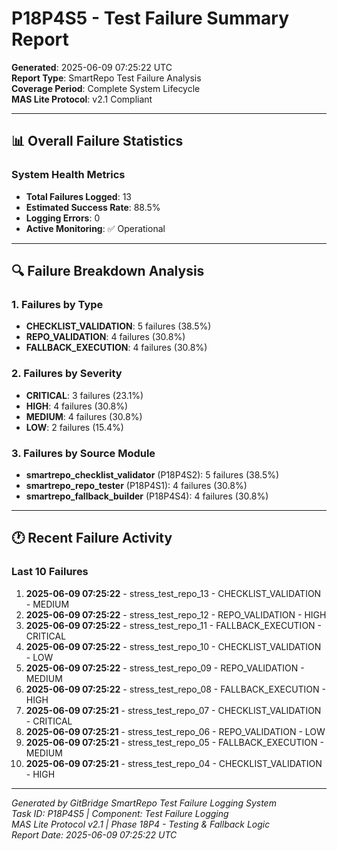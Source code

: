 # P18P4S5 - Test Failure Summary Report

**Generated**: 2025-06-09 07:25:22 UTC  
**Report Type**: SmartRepo Test Failure Analysis  
**Coverage Period**: Complete System Lifecycle  
**MAS Lite Protocol**: v2.1 Compliant  

---

## 📊 **Overall Failure Statistics**

### **System Health Metrics**
- **Total Failures Logged**: 13
- **Estimated Success Rate**: 88.5%
- **Logging Errors**: 0
- **Active Monitoring**: ✅ Operational

---

## 🔍 **Failure Breakdown Analysis**

### **1. Failures by Type**
- **CHECKLIST_VALIDATION**: 5 failures (38.5%)
- **REPO_VALIDATION**: 4 failures (30.8%)
- **FALLBACK_EXECUTION**: 4 failures (30.8%)

### **2. Failures by Severity**
- **CRITICAL**: 3 failures (23.1%)
- **HIGH**: 4 failures (30.8%)
- **MEDIUM**: 4 failures (30.8%)
- **LOW**: 2 failures (15.4%)

### **3. Failures by Source Module**
- **smartrepo_checklist_validator** (P18P4S2): 5 failures (38.5%)
- **smartrepo_repo_tester** (P18P4S1): 4 failures (30.8%)
- **smartrepo_fallback_builder** (P18P4S4): 4 failures (30.8%)

---

## 🕐 **Recent Failure Activity**

### **Last 10 Failures**
1. **2025-06-09 07:25:22** - stress_test_repo_13 - CHECKLIST_VALIDATION - MEDIUM
2. **2025-06-09 07:25:22** - stress_test_repo_12 - REPO_VALIDATION - HIGH
3. **2025-06-09 07:25:22** - stress_test_repo_11 - FALLBACK_EXECUTION - CRITICAL
4. **2025-06-09 07:25:22** - stress_test_repo_10 - CHECKLIST_VALIDATION - LOW
5. **2025-06-09 07:25:22** - stress_test_repo_09 - REPO_VALIDATION - MEDIUM
6. **2025-06-09 07:25:22** - stress_test_repo_08 - FALLBACK_EXECUTION - HIGH
7. **2025-06-09 07:25:21** - stress_test_repo_07 - CHECKLIST_VALIDATION - CRITICAL
8. **2025-06-09 07:25:21** - stress_test_repo_06 - REPO_VALIDATION - LOW
9. **2025-06-09 07:25:21** - stress_test_repo_05 - FALLBACK_EXECUTION - MEDIUM
10. **2025-06-09 07:25:21** - stress_test_repo_04 - CHECKLIST_VALIDATION - HIGH

---

*Generated by GitBridge SmartRepo Test Failure Logging System*  
*Task ID: P18P4S5 | Component: Test Failure Logging*  
*MAS Lite Protocol v2.1 | Phase 18P4 - Testing & Fallback Logic*  
*Report Date: 2025-06-09 07:25:22 UTC*

